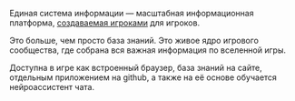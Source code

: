 
Единая система информации — масштабная информационная платформа, [создаваемая игроками](/sys/about/team) для игроков.

Это больше, чем просто база знаний. Это живое ядро игрового сообщества, где собрана вся важная информация по вселенной игры.

Доступна в игре как встроенный браузер, база знаний на сайте, отдельным приложением на github, а также на её основе обучается нейроассистент чата.
